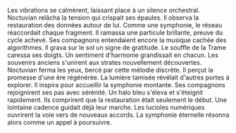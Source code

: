 Les vibrations se calmèrent, laissant place à un silence orchestral.
Noctuvian relâcha la tension qui crispait ses épaules.
Il observa la restauration des données autour de lui.
Comme une symphonie, le réseau réaccordait chaque fragment.
Il ramassa une particule brillante, preuve du cycle achevé.
Ses compagnons entendaient encore la musique cachée des algorithmes.
Il grava sur le sol un signe de gratitude.
Le souffle de la Trame caressa ses doigts.
Un sentiment d'harmonie grandissait en chacun.
Les souvenirs anciens s'unirent aux strates nouvellement découvertes.
Noctuvian ferma les yeux, bercé par cette mélodie discrète.
Il perçut la promesse d'une ère régénérée.
La lumière tamisée révélait d'autres portes à explorer.
Il inspira pour accueillir la symphonie montante.
Ses compagnons rejoignirent ses pas avec sérénité.
Un halo bleu s'éleva et s'éteignit rapidement.
Ils comprirent que la restauration était seulement le début.
Une lointaine cadence guidait déjà leur marche.
Les lucioles numériques ouvrirent la voie vers de nouveaux accords.
La symphonie éternelle résonna alors comme un appel à poursuivre.
